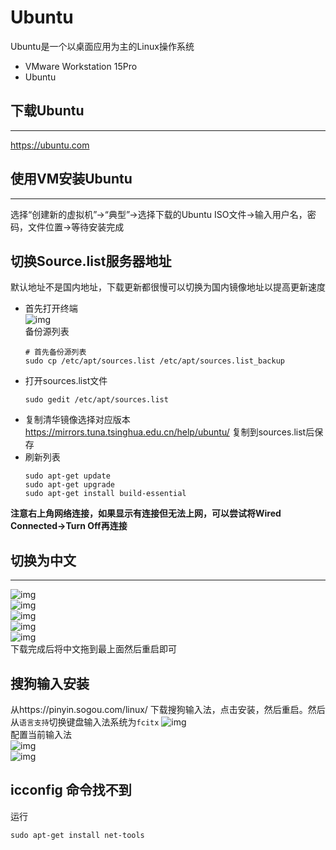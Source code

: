Ubuntu
===
Ubuntu是一个以桌面应用为主的Linux操作系统   

* VMware Workstation 15Pro
* Ubuntu 

## 下载Ubuntu
***
https://ubuntu.com

## 使用VM安装Ubuntu
***
选择“创建新的虚拟机”->“典型”->选择下载的Ubuntu ISO文件->输入用户名，密码，文件位置->等待安装完成

## 切换Source.list服务器地址
默认地址不是国内地址，下载更新都很慢可以切换为国内镜像地址以提高更新速度  
* 首先打开终端  
  ![img](img/img4.png)  
  备份源列表
  ```
  # 首先备份源列表
  sudo cp /etc/apt/sources.list /etc/apt/sources.list_backup
  ```
* 打开sources.list文件
  ```
  sudo gedit /etc/apt/sources.list 
  ```
* 复制清华镜像选择对应版本 https://mirrors.tuna.tsinghua.edu.cn/help/ubuntu/ 复制到sources.list后保存
* 刷新列表
  ```
  sudo apt-get update
  sudo apt-get upgrade
  sudo apt-get install build-essential
  ```
**注意右上角网络连接，如果显示有连接但无法上网，可以尝试将Wired Connected->Turn Off再连接**
## 切换为中文
***
![img](img/img1.png)  
![img](img/img2.png)  
![img](img/img3.png)  
![img](img/img5.png)  
![img](img/img6.png)  
下载完成后将中文拖到最上面然后重启即可

## 搜狗输入安装
从https://pinyin.sogou.com/linux/ 下载搜狗输入法，点击安装，然后重启。然后从`语言支持`切换键盘输入法系统为`fcitx`
![img](img/img7.png)  
配置当前输入法  
![img](img/img8.png)  
![img](img/img9.png) 

## icconfig 命令找不到
运行
```
sudo apt-get install net-tools
```